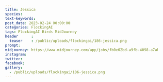 ```yaml
---
title: Jessica
species: 
text-keywords: 
post_date: 2023-02-24 00:00:00
categories: FlockingAI
tags: FlockingAI Birds MidJourney 
header      :
  teaser    : /public/uploads/flockingai/186-jessica.png
prompt: 
midjourney: https://www.midjourney.com/app/jobs/fb0e62bd-a9fb-4098-a7ab-b327f0ef843e
instagram: 
twitter: 
facebook: 
gallery: 
  - /public/uploads/flockingai/186-jessica.png
---
```


